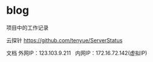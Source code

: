 # blog
项目中的工作记录

云探针
https://github.com/tenyue/ServerStatus


文档
外网IP：123.103.9.211   
内网IP：172.16.72.142(虚拟IP)


